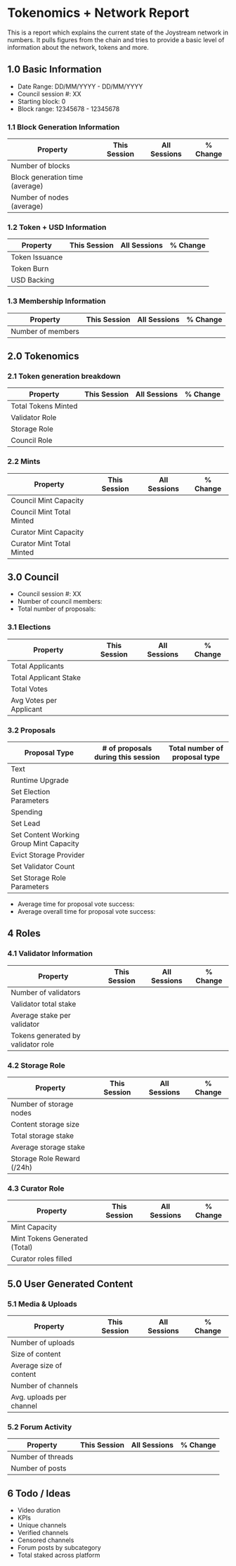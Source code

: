 # Tokenomics + Network Report
This is a report which explains the current state of the Joystream network in numbers. It pulls figures from the chain and tries to provide a basic level of information about the network, tokens and more. 

## 1.0 Basic Information
* Date Range: DD/MM/YYYY - DD/MM/YYYY
* Council session #: XX
* Starting block: 0
* Block range: 12345678 - 12345678

### 1.1 Block Generation Information
| Property                        | This Session | All Sessions | % Change |
|---------------------------------|--------------|--------------|----------|
| Number of blocks                |              |              |          |
| Block generation time (average) |              |              |          |
| Number of nodes (average) |              |              |          |

### 1.2 Token + USD Information
| Property       | This Session | All Sessions | % Change |
|----------------|--------------|--------------|----------|
| Token Issuance |              |              |          |
| Token Burn     |              |              |          |
| USD Backing    |              |              |          |

### 1.3 Membership Information
| Property          | This Session | All Sessions | % Change |
|-------------------|--------------|--------------|----------|
| Number of members |              |              |          |

## 2.0 Tokenomics
### 2.1 Token generation breakdown
| Property                    | This Session | All Sessions | % Change |
|-----------------------------|--------------|--------------|----------|
| Total Tokens Minted        |              |              |          |
| Validator Role        |              |              |          |
| Storage Role       |              |              |          |
| Council Role |              |              |          |

### 2.2 Mints 
| Property                    | This Session | All Sessions | % Change |
|-----------------------------|--------------|--------------|----------|
| Council Mint Capacity        |              |              |          |
| Council Mint Total Minted       |              |              |          |
| Curator Mint Capacity |              |              |          |
| Curator Mint Total Minted |              |              |          |

## 3.0 Council
* Council session #: XX
* Number of council members:
* Total number of proposals:
### 3.1 Elections
| Property                    | This Session | All Sessions | % Change |
|-----------------------------|--------------|--------------|----------|
| Total Applicants       |              |              |          |
| Total Applicant Stake       |              |              |          |
| Total Votes       |              |              |          |
| Avg Votes per Applicant       |              |              |          |

### 3.2 Proposals
| Proposal Type                           | # of proposals during this session | Total number of proposal type |
|-----------------------------------------|------------------------------------|-------------------------------|
| Text                                    |                                    |                               |
| Runtime Upgrade                         |                                    |                               |
| Set Election Parameters                 |                                    |                               |
| Spending                                |                                    |                               |
| Set Lead                                |                                    |                               |
| Set Content Working Group Mint Capacity |                                    |                               |
| Evict Storage Provider                  |                                    |                               |
| Set Validator Count                     |                                    |                               |
| Set Storage Role Parameters             |                                    |                               |
* Average time for proposal vote success:
* Average overall time for proposal vote success:

## 4 Roles
### 4.1 Validator Information
| Property                    | This Session | All Sessions | % Change |
|-----------------------------|--------------|--------------|----------|
| Number of validators        |              |              |          |
| Validator total stake       |              |              |          |
| Average stake per validator |              |              |          |
| Tokens generated by validator role |              |              |          |

### 4.2 Storage Role
| Property                | This Session | All Sessions | % Change |
|-------------------------|--------------|--------------|----------|
| Number of storage nodes |              |              |          |
| Content storage size    |              |              |          |
| Total storage stake     |              |              |          |
| Average storage stake   |              |              |          |
| Storage Role Reward (/24h)   |              |              |          |

### 4.3 Curator Role
| Property                | This Session | All Sessions | % Change |
|-------------------------|--------------|--------------|----------|
| Mint Capacity |              |              |          |
| Mint Tokens Generated (Total)    |              |              |          |
| Curator roles filled     |              |              |          |


## 5.0 User Generated Content
### 5.1 Media & Uploads
| Property                | This Session | All Sessions | % Change |
|-------------------------|--------------|--------------|----------|
| Number of uploads       |              |              |          |
| Size of content         |              |              |          |
| Average size of content |              |              |          |
| Number of channels      |              |              |          |
| Avg. uploads per channel      |              |              |          |

### 5.2 Forum Activity
| Property          | This Session | All Sessions | % Change |
|-------------------|--------------|--------------|----------|
| Number of threads |              |              |          |
| Number of posts   |              |              |          |

## 6 Todo / Ideas
* Video duration
* KPIs
* Unique channels
* Verified channels
* Censored channels
* Forum posts by subcategory
* Total staked across platform
